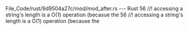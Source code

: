 File_Code/rust/9d9504a27c/mod/mod_after.rs --- Rust
56 //! accessing a string's length is a O(1) operation (becasue the                                                                                          56 //! accessing a string's length is a O(1) operation (because the

